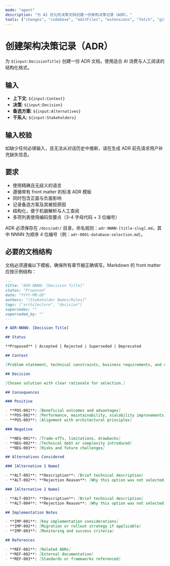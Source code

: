 ```yaml
---
mode: "agent"
description: "为 AI 优化的决策文档创建一份架构决策记录（ADR）。"
tools: ["changes", "codebase", "editFiles", "extensions", "fetch", "githubRepo", "openSimpleBrowser", "problems", "runTasks", "search", "searchResults", "terminalLastCommand", "terminalSelection", "testFailure", "usages", "vscodeAPI"]
---
```


# 创建架构决策记录（ADR）

为 `${input:DecisionTitle}` 创建一份 ADR 文档，使用适合 AI 消费与人工阅读的结构化格式。

## 输入

- **上下文**: `${input:Context}`
- **决策**: `${input:Decision}`
- **备选方案**: `${input:Alternatives}`
- **干系人**: `${input:Stakeholders}`

## 输入校验

如缺少任何必填输入，且无法从对话历史中推断，请在生成 ADR 前先请求用户补充缺失信息。

## 要求

- 使用精确且无歧义的语言
- 遵循带有 front matter 的标准 ADR 模板
- 同时包含正面与负面影响
- 记录备选方案及其被拒原因
- 结构化，便于机器解析与人工查阅
- 多项列表使用编码型要点（3-4 字母代码 + 3 位编号）

ADR 必须保存在 `/docs/adr/` 目录，命名规则：`adr-NNNN-[title-slug].md`，其中 NNNN 为顺序 4 位编号（例：`adr-0001-database-selection.md`）。

## 必要的文档结构

文档必须遵循以下模板，确保所有章节被正确填写。Markdown 的 front matter 应按示例结构：

```md
---
title: "ADR-NNNN: [Decision Title]"
status: "Proposed"
date: "YYYY-MM-DD"
authors: "[Stakeholder Names/Roles]"
tags: ["architecture", "decision"]
supersedes: ""
superseded_by: ""
---

# ADR-NNNN: [Decision Title]

## Status

**Proposed** | Accepted | Rejected | Superseded | Deprecated

## Context

[Problem statement, technical constraints, business requirements, and environmental factors requiring this decision.]

## Decision

[Chosen solution with clear rationale for selection.]

## Consequences

### Positive

- **POS-001**: [Beneficial outcomes and advantages]
- **POS-002**: [Performance, maintainability, scalability improvements]
- **POS-003**: [Alignment with architectural principles]

### Negative

- **NEG-001**: [Trade-offs, limitations, drawbacks]
- **NEG-002**: [Technical debt or complexity introduced]
- **NEG-003**: [Risks and future challenges]

## Alternatives Considered

### [Alternative 1 Name]

- **ALT-001**: **Description**: [Brief technical description]
- **ALT-002**: **Rejection Reason**: [Why this option was not selected]

### [Alternative 2 Name]

- **ALT-003**: **Description**: [Brief technical description]
- **ALT-004**: **Rejection Reason**: [Why this option was not selected]

## Implementation Notes

- **IMP-001**: [Key implementation considerations]
- **IMP-002**: [Migration or rollout strategy if applicable]
- **IMP-003**: [Monitoring and success criteria]

## References

- **REF-001**: [Related ADRs]
- **REF-002**: [External documentation]
- **REF-003**: [Standards or frameworks referenced]
```
